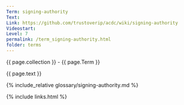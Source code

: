 ```yaml
---
Term: signing-authority
Text: 
Link: https://github.com/trustoverip/acdc/wiki/signing-authority
Videostart: 
Level: 7
permalink: /term_signing-authority.html
folder: terms
---
```


{{ page.collection }} - {{ page.Term }}

   {{ page.text }}

{% include_relative glossary/signing-authority.md %}

 {% include links.html %} 
